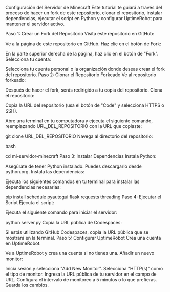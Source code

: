 
Configuración del Servidor de Minecraft
Este tutorial te guiará a través del proceso de hacer un fork de este repositorio, clonar el repositorio, instalar dependencias, ejecutar el script en Python y configurar UptimeRobot para mantener el servidor activo.

Paso 1: Crear un Fork del Repositorio
Visita este repositorio en GitHub:

Ve a la página de este repositorio en GitHub.
Haz clic en el botón de Fork:

En la parte superior derecha de la página, haz clic en el botón de "Fork".
Selecciona tu cuenta:

Selecciona tu cuenta personal o la organización donde deseas crear el fork del repositorio.
Paso 2: Clonar el Repositorio Forkeado
Ve al repositorio forkeado:

Después de hacer el fork, serás redirigido a tu copia del repositorio.
Clona el repositorio:

Copia la URL del repositorio (usa el botón de "Code" y selecciona HTTPS o SSH).

Abre una terminal en tu computadora y ejecuta el siguiente comando, reemplazando URL_DEL_REPOSITORIO con la URL que copiaste:


git clone URL_DEL_REPOSITORIO
Navega al directorio del repositorio:

bash

cd mi-servidor-minecraft
Paso 3: Instalar Dependencias
Instala Python:

Asegúrate de tener Python instalado. Puedes descargarlo desde python.org.
Instala las dependencias:

Ejecuta los siguientes comandos en tu terminal para instalar las dependencias necesarias:


pip install schedule pyautogui flask requests threading
Paso 4: Ejecutar el Script
Ejecuta el script:

Ejecuta el siguiente comando para iniciar el servidor:


python server.py
Copia la URL pública de Codespaces:

Si estás utilizando GitHub Codespaces, copia la URL pública que se mostrará en la terminal.
Paso 5: Configurar UptimeRobot
Crea una cuenta en UptimeRobot:

Ve a UptimeRobot y crea una cuenta si no tienes una.
Añadir un nuevo monitor:

Inicia sesión y selecciona "Add New Monitor".
Selecciona "HTTP(s)" como el tipo de monitor.
Ingresa la URL pública de tu servidor en el campo de URL.
Configura el intervalo de monitoreo a 5 minutos o lo que prefieras.
Guarda los cambios.
